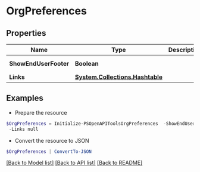 # OrgPreferences
## Properties

Name | Type | Description | Notes
------------ | ------------- | ------------- | -------------
**ShowEndUserFooter** | **Boolean** |  | [optional] [readonly] 
**Links** | [**System.Collections.Hashtable**](SystemCollectionsHashtable.md) |  | [optional] 

## Examples

- Prepare the resource
```powershell
$OrgPreferences = Initialize-PSOpenAPIToolsOrgPreferences  -ShowEndUserFooter null `
 -Links null
```

- Convert the resource to JSON
```powershell
$OrgPreferences | ConvertTo-JSON
```

[[Back to Model list]](../README.md#documentation-for-models) [[Back to API list]](../README.md#documentation-for-api-endpoints) [[Back to README]](../README.md)

